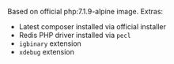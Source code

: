 Based on official php:7.1.9-alpine image. Extras:
- Latest composer installed via official installer
- Redis PHP driver installed via `pecl`
- `igbinary` extension
- `xdebug` extension